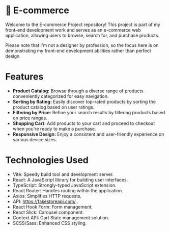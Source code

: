 # 🎉 E-commerce

Welcome to the E-commerce Project repository! 
This project is part of my front-end development work and serves as an e-commerce web application, allowing users to browse, search for, and purchase products.

Please note that I'm not a designer by profession, so the focus here is on demonstrating my front-end development abilities rather than perfect design.

# Features
- **Product Catalog:** Browse through a diverse range of products conveniently categorized for easy navigation.
- **Sorting by Rating:** Easily discover top-rated products by sorting the product catalog based on user ratings.
- **Filtering by Price:** Refine your search results by filtering products based on price ranges.
- **Shopping Cart:** Add products to your cart and proceed to checkout when you're ready to make a purchase.
- **Responsive Design:** Enjoy a consistent and user-friendly experience on various device sizes.

# Technologies Used
- Vite: Speedy build tool and development server.
- React: A JavaScript library for building user interfaces.
- TypeScript: Strongly-typed JavaScript extension.
- React Router: Handles routing within the application.
- Axios: Simplifies HTTP requests.
- API: https://fakestoreapi.com/ .
- React Hook Form: Form management.
- React Slick: Carousel component.
- Context API: Cart State management solution.
- SCSS/Sass: Enhanced CSS styling.






